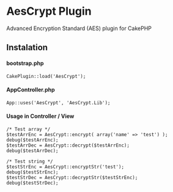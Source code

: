 AesCrypt Plugin
===============

Advanced Encryption Standard (AES) plugin for CakePHP

## Instalation ##

#### bootstrap.php ###
```
CakePlugin::load('AesCrypt');
```

#### AppController.php ####
```
App::uses('AesCrypt', 'AesCrypt.Lib');
```

#### Usage in Controller / View ####
```
/* Test array */
$testArrEnc = AesCrypt::encrypt( array('name' => 'test') );
debug($testArrEnc);
$testArrDec = AesCrypt::decrypt($testArrEnc);
debug($testArrDec);
```

```
/* Test string */
$testStrEnc = AesCrypt::encryptStr('test');
debug($testStrEnc);
$testStrDec = AesCrypt::decryptStr($testStrEnc);
debug($testStrDec);
```
